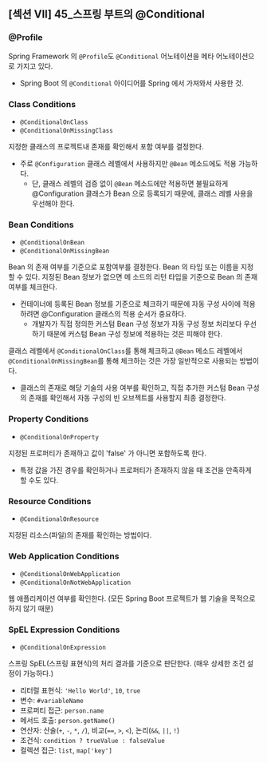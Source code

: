 ## [섹션 VII] 45_스프링 부트의 @Conditional

### @Profile
Spring Framework 의 `@Profile`도 `@Conditional` 어노테이션을 메타 어노테이션으로 가지고 있다.
- Spring Boot 의 `@Conditional` 아이디어를 Spring 에서 가져와서 사용한 것.

### Class Conditions
- `@ConditionalOnClass`
- `@ConditionalOnMissingClass`

지정한 클래스의 프로젝트내 존재를 확인해서 포함 여부를 결정한다.
- 주로 `@Configuration` 클래스 레벨에서 사용하지만 `@Bean` 메소드에도 적용 가능하다. 
  - 단, 클래스 레벨의 검증 없이 `@Bean` 메소드에만 적용하면 불필요하게 @Configuration 클래스가 Bean 으로 등록되기 때문에, 클래스 레벨 사용을 우선해야 한다.

### Bean Conditions
- `@ConditionalOnBean`
- `@ConditionalOnMissingBean`

Bean 의 존재 여부를 기준으로 포함여부를 결정한다. Bean 의 타입 또는 이름을 지정할 수 있다. 지정된 Bean 정보가 없으면 메 소드의 리턴 타입을 기준으로 Bean 의 존재여부를 체크한다.
- 컨테이너에 등록된 Bean  정보를 기준으로 체크하기 때문에 자동 구성 사이에 적용하려면 @Configuration 클래스의 적용 순서가 중요하다. 
  - 개발자가 직접 정의한 커스텀 Bean 구성 정보가 자동 구성 정보 처리보다 우선하기 때문에 커스텀 Bean 구성 정보에 적용하는 것은 피해야 한다.

클래스 레벨에서 `@ConditionalOnClass`를 통해 체크하고 `@Bean` 메소드 레벨에서 `@ConditionalOnMissingBean`를 통해 체크하는 것은 가장 일반적으로 사용되는 방법이다.
- 클래스의 존재로 해당 기술의 사용 여부를 확인하고, 직접 추가한 커스텀 Bean 구성의 존재를 확인해서 자동 구성의 빈 오브젝트를 사용할지 최종 결정한다.

### Property Conditions
- `@ConditionalOnProperty`

지정된 프로퍼티가 존재하고 값이 'false' 가 아니면 포함하도록 한다. 
- 특정 값을 가진 경우를 확인하거나 프로퍼티가 존재하지 않을 때 조건을 만족하게 할 수도 있다.

### Resource Conditions
- `@ConditionalOnResource`

지정된 리소스(파일)의 존재를 확인하는 방법이다.

### Web Application Conditions
- `@ConditionalOnWebApplication`
- `@ConditionalOnNotWebApplication`

웹 애플리케이션 여부를 확인한다. (모든 Spring Boot 프로젝트가 웹 기술을 목적으로 하지 않기 때문)

### SpEL Expression Conditions
- `@ConditionalOnExpression`

스프링 SpEL(스프링 표현식)의 처리 결과를 기준으로 판단한다. (매우 상세한 조건 설정이 가능하다.)
- 리터럴 표현식: `'Hello World'`, `10`, `true`
- 변수: `#variableName`
- 프로퍼티 접근: `person.name`
- 메서드 호출: `person.getName()`
- 연산자: 산술(`+`, `-`, `*`, `/`), 비교(`==`, `>`, `<`), 논리(`&&`, `||`, `!`)
- 조건식: `condition ? trueValue : falseValue`
- 컬렉션 접근: `list`, `map['key']`